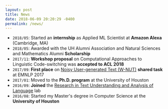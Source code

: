 ```yaml
---
layout: post
title: News
date: 2018-06-09 20:20:29 -0400
permalink: /news/
---
```


* `2018/05`: Started an **internship** as Applied ML Scientist at **Amazon Alexa** (Cambridge, MA)
* `2018/05`: Awarded with the UH Alumni Association and Natural Sciences and Mathematics Alumni **Scholarship**
* `2017/11`: **Workshop proposal** on Computational Approaches to Linguistic Code-switching was **accepted to ACL 2018**
* `2017/09`: **First place** on [Noisy User-generated Text (W-NUT)](http://noisy-text.github.io/2017/) **shared task** at EMNLP 2017 
* `2017/01`: Moved to the **Ph.D. program** at the University of Houston 
* `2016/09`: **Joined** the [Research in Text Understanding and Analysis of Language](http://ritual.uh.edu/) lab
* `2016/08`: Started my Master's degree in Computer Science at the **University of Houston**